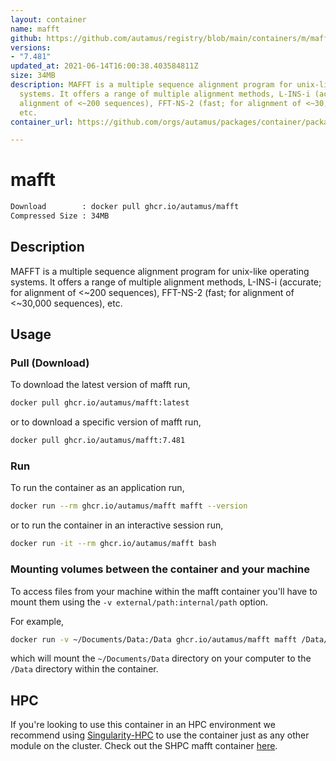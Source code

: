 ```yaml
---
layout: container
name: mafft
github: https://github.com/autamus/registry/blob/main/containers/m/mafft/spack.yaml
versions:
- "7.481"
updated_at: 2021-06-14T16:00:38.403584811Z
size: 34MB
description: MAFFT is a multiple sequence alignment program for unix-like operating
  systems. It offers a range of multiple alignment methods, L-INS-i (accurate; for
  alignment of <~200 sequences), FFT-NS-2 (fast; for alignment of <~30,000 sequences),
  etc.
container_url: https://github.com/orgs/autamus/packages/container/package/mafft

---
```

# mafft
```bash 
Download        : docker pull ghcr.io/autamus/mafft
Compressed Size : 34MB
```

## Description
MAFFT is a multiple sequence alignment program for unix-like operating systems. It offers a range of multiple alignment methods, L-INS-i (accurate; for alignment of <~200 sequences), FFT-NS-2 (fast; for alignment of <~30,000 sequences), etc.

## Usage
### Pull (Download)
To download the latest version of mafft run,

```bash
docker pull ghcr.io/autamus/mafft:latest
```

or to download a specific version of mafft run,

```bash
docker pull ghcr.io/autamus/mafft:7.481
```
### Run
To run the container as an application run,
```bash
docker run --rm ghcr.io/autamus/mafft mafft --version
```

or to run the container in an interactive session run,
```bash
docker run -it --rm ghcr.io/autamus/mafft bash
```

### Mounting volumes between the container and your machine
To access files from your machine within the mafft container you'll have to mount them using the `-v external/path:internal/path` option.

For example,
```bash
docker run -v ~/Documents/Data:/Data ghcr.io/autamus/mafft mafft /Data/myData.csv
```
which will mount the `~/Documents/Data` directory on your computer to the `/Data` directory within the container.

## HPC
If you're looking to use this container in an HPC environment we recommend using [Singularity-HPC](https://singularity-hpc.readthedocs.io) to use the container just as any other module on the cluster. Check out the SHPC mafft container [here](https://singularityhub.github.io/singularity-hpc/r/ghcr.io-autamus-mafft/).